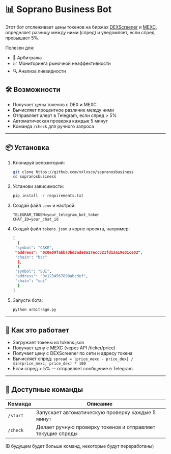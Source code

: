 # 📊 Soprano Business Bot

Этот бот отслеживает цены токенов на биржах [DEXScreener](https://dexscreener.com) и [MEXC](https://www.mexc.com), определяет разницу между ними (спред) и уведомляет, если спред превышает 5%.

Полезен для:
- 💱 Арбитража
- 📈 Мониторинга рыночной неэффективности
- 🔍 Анализа ликвидности

## 🛠 Возможности

- Получает цены токенов с DEX и MEXC
- Вычисляет процентное различие между ними
- Отправляет алерт в Telegram, если спред > 5%
- Автоматическая проверка каждые 5 минут
- Команда `/check` для ручного запроса

---

## 📦 Установка
1. Клонируй репозиторий:
   ```bash
   git clone https://github.com/vxlxsco/sopranosbusiness
   cd sopranosbusiness
   ```
2. Установи зависимости:
   ```bash
   pip install -r requirements.txt
   ```
3. Создай файл `.env` и настрой:

   ```env
   TELEGRAM_TOKEN=your_telegram_bot_token
   CHAT_ID=your_chat_id
   ```
4. Создай файл `tokens.json` в корне проекта, например:
   ```bash
   [
     {
    "symbol": "CAKE",
    "address": "0x0e09fabb73bd3ade0a17ecc321fd13a19e81ce82",
    "chain": "bsc"
     },
     {
    "symbol": "SUI",
    "address": "0x1234567890abcdef",
    "chain": "sui"
     }
   ]
   ```
5. Запусти бота:
   ```bash
   python arbitrage.py
   ```
   
---

## 🧠 Как это работает

- Загружает токены из tokens.json
- Получает цену с MEXC (через API /ticker/price)
- Получает цену с DEXScreener по сети и адресу токена
- Вычисляет спред:
  `spread = |price_mexc - price_dex| / min(price_mexc, price_dex) * 100`
- Если спред > 5% — отправляет сообщение в Telegram.
  
---

## 💬 Доступные команды
| Команда  | Описание                                                   |
| -------- | ---------------------------------------------------------- |
| `/start` | Запускает автоматическую проверку каждые 5 минут           |
| `/check` | Делает ручную проверку токенов и отправляет текущие спреды |

(В будущем будет больше команд, некоторые будут переработаны)

